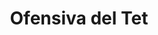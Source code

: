 ﻿---
title: "Ofensiva del Tet"
permalink: periodes_1063.html
layout: periode
dataInici: 1968-01-30
dataFi: 1968-09-23
sidebar: periodes
pares:
  - 403:
    title: "Intervención Estadounidense"
    dataInici: "(1964-08-02)"
    dataFi: "(1973-03-29)"

fills:
  - 997:
    title: "Sitio de Khe Sanh"
    dataInici: "(1968-01-21)"
    dataFi: "(1968-07-09)"

  - 761:
    title: "Batalla de Huê"
    dataInici: "(1968-01-30)"
    dataFi: "(1968-03-03)"

jocsPrincipals:
  - title: "Tet Offensive"
    bggId: 5881
    dataInici: 
    dataFi: 

jocsEscenaris:
jocsEpoca:
jocsEpocaEscenaris:
---
